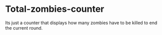 # Total-zombies-counter

Its just a counter that displays how many zombies have to be killed to end the current round.
